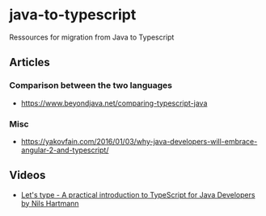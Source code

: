 # java-to-typescript
Ressources for migration from Java to Typescript

## Articles

### Comparison between the two languages

- https://www.beyondjava.net/comparing-typescript-java

### Misc

- https://yakovfain.com/2016/01/03/why-java-developers-will-embrace-angular-2-and-typescript/

## Videos

- [Let's type - A practical introduction to TypeScript for Java Developers by Nils Hartmann
](https://www.youtube.com/watch?v=IadZyDwfwWI)
